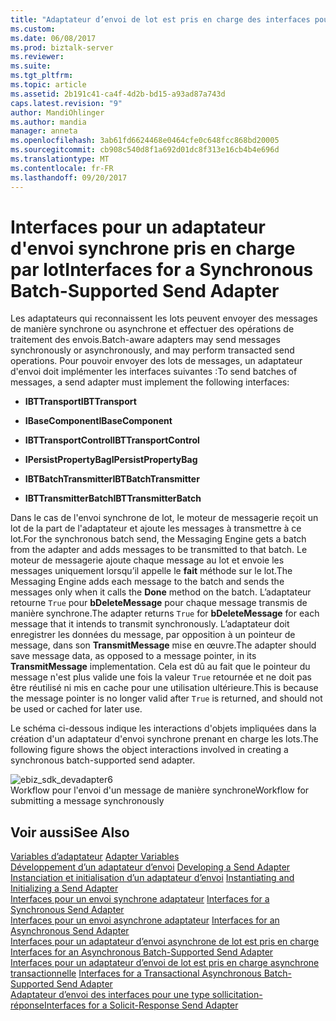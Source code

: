 ```yaml
---
title: "Adaptateur d’envoi de lot est pris en charge des interfaces pour synchrone | Documents Microsoft"
ms.custom: 
ms.date: 06/08/2017
ms.prod: biztalk-server
ms.reviewer: 
ms.suite: 
ms.tgt_pltfrm: 
ms.topic: article
ms.assetid: 2b191c41-ca4f-4d2b-bd15-a93ad87a743d
caps.latest.revision: "9"
author: MandiOhlinger
ms.author: mandia
manager: anneta
ms.openlocfilehash: 3ab61fd6624468e0464cfe0c648fcc868bd20005
ms.sourcegitcommit: cb908c540d8f1a692d01dc8f313e16cb4b4e696d
ms.translationtype: MT
ms.contentlocale: fr-FR
ms.lasthandoff: 09/20/2017
---
```

# <a name="interfaces-for-a-synchronous-batch-supported-send-adapter"></a><span data-ttu-id="3b09f-102">Interfaces pour un adaptateur d'envoi synchrone pris en charge par lot</span><span class="sxs-lookup"><span data-stu-id="3b09f-102">Interfaces for a Synchronous Batch-Supported Send Adapter</span></span>
<span data-ttu-id="3b09f-103">Les adaptateurs qui reconnaissent les lots peuvent envoyer des messages de manière synchrone ou asynchrone et effectuer des opérations de traitement des envois.</span><span class="sxs-lookup"><span data-stu-id="3b09f-103">Batch-aware adapters may send messages synchronously or asynchronously, and may perform transacted send operations.</span></span> <span data-ttu-id="3b09f-104">Pour pouvoir envoyer des lots de messages, un adaptateur d'envoi doit implémenter les interfaces suivantes :</span><span class="sxs-lookup"><span data-stu-id="3b09f-104">To send batches of messages, a send adapter must implement the following interfaces:</span></span>  
  
-   <span data-ttu-id="3b09f-105">**IBTTransport**</span><span class="sxs-lookup"><span data-stu-id="3b09f-105">**IBTTransport**</span></span>  
  
-   <span data-ttu-id="3b09f-106">**IBaseComponent**</span><span class="sxs-lookup"><span data-stu-id="3b09f-106">**IBaseComponent**</span></span>  
  
-   <span data-ttu-id="3b09f-107">**IBTTransportControl**</span><span class="sxs-lookup"><span data-stu-id="3b09f-107">**IBTTransportControl**</span></span>  
  
-   <span data-ttu-id="3b09f-108">**IPersistPropertyBag**</span><span class="sxs-lookup"><span data-stu-id="3b09f-108">**IPersistPropertyBag**</span></span>  
  
-   <span data-ttu-id="3b09f-109">**IBTBatchTransmitter**</span><span class="sxs-lookup"><span data-stu-id="3b09f-109">**IBTBatchTransmitter**</span></span>  
  
-   <span data-ttu-id="3b09f-110">**IBTTransmitterBatch**</span><span class="sxs-lookup"><span data-stu-id="3b09f-110">**IBTTransmitterBatch**</span></span>  
  
 <span data-ttu-id="3b09f-111">Dans le cas de l'envoi synchrone de lot, le moteur de messagerie reçoit un lot de la part de l'adaptateur et ajoute les messages à transmettre à ce lot.</span><span class="sxs-lookup"><span data-stu-id="3b09f-111">For the synchronous batch send, the Messaging Engine gets a batch from the adapter and adds messages to be transmitted to that batch.</span></span> <span data-ttu-id="3b09f-112">Le moteur de messagerie ajoute chaque message au lot et envoie les messages uniquement lorsqu’il appelle le **fait** méthode sur le lot.</span><span class="sxs-lookup"><span data-stu-id="3b09f-112">The Messaging Engine adds each message to the batch and sends the messages only when it calls the **Done** method on the batch.</span></span> <span data-ttu-id="3b09f-113">L’adaptateur retourne `True` pour **bDeleteMessage** pour chaque message transmis de manière synchrone.</span><span class="sxs-lookup"><span data-stu-id="3b09f-113">The adapter returns `True` for **bDeleteMessage** for each message that it intends to transmit synchronously.</span></span> <span data-ttu-id="3b09f-114">L’adaptateur doit enregistrer les données du message, par opposition à un pointeur de message, dans son **TransmitMessage** mise en œuvre.</span><span class="sxs-lookup"><span data-stu-id="3b09f-114">The adapter should save message data, as opposed to a message pointer, in its **TransmitMessage** implementation.</span></span> <span data-ttu-id="3b09f-115">Cela est dû au fait que le pointeur du message n'est plus valide une fois la valeur `True` retournée et ne doit pas être réutilisé ni mis en cache pour une utilisation ultérieure.</span><span class="sxs-lookup"><span data-stu-id="3b09f-115">This is because the message pointer is no longer valid after `True` is returned, and should not be used or cached for later use.</span></span>  
  
 <span data-ttu-id="3b09f-116">Le schéma ci-dessous indique les interactions d'objets impliquées dans la création d'un adaptateur d'envoi synchrone prenant en charge les lots.</span><span class="sxs-lookup"><span data-stu-id="3b09f-116">The following figure shows the object interactions involved in creating a synchronous batch-supported send adapter.</span></span>  
  
 ![](../core/media/ebiz-sdk-devadapter6.gif "ebiz_sdk_devadapter6")  
<span data-ttu-id="3b09f-117">Workflow pour l'envoi d'un message de manière synchrone</span><span class="sxs-lookup"><span data-stu-id="3b09f-117">Workflow for submitting a message synchronously</span></span>  
  
## <a name="see-also"></a><span data-ttu-id="3b09f-118">Voir aussi</span><span class="sxs-lookup"><span data-stu-id="3b09f-118">See Also</span></span>  
 <span data-ttu-id="3b09f-119">[Variables d’adaptateur](../core/adapter-variables.md) </span><span class="sxs-lookup"><span data-stu-id="3b09f-119">[Adapter Variables](../core/adapter-variables.md) </span></span>  
 <span data-ttu-id="3b09f-120">[Développement d’un adaptateur d’envoi](../core/developing-a-send-adapter.md) </span><span class="sxs-lookup"><span data-stu-id="3b09f-120">[Developing a Send Adapter](../core/developing-a-send-adapter.md) </span></span>  
 <span data-ttu-id="3b09f-121">[Instanciation et initialisation d’un adaptateur d’envoi](../core/instantiating-and-initializing-a-send-adapter.md) </span><span class="sxs-lookup"><span data-stu-id="3b09f-121">[Instantiating and Initializing a Send Adapter](../core/instantiating-and-initializing-a-send-adapter.md) </span></span>  
 <span data-ttu-id="3b09f-122">[Interfaces pour un envoi synchrone adaptateur](../core/interfaces-for-a-synchronous-send-adapter.md) </span><span class="sxs-lookup"><span data-stu-id="3b09f-122">[Interfaces for a Synchronous Send Adapter](../core/interfaces-for-a-synchronous-send-adapter.md) </span></span>  
 <span data-ttu-id="3b09f-123">[Interfaces pour un envoi asynchrone adaptateur](../core/interfaces-for-an-asynchronous-send-adapter.md) </span><span class="sxs-lookup"><span data-stu-id="3b09f-123">[Interfaces for an Asynchronous Send Adapter](../core/interfaces-for-an-asynchronous-send-adapter.md) </span></span>  
 <span data-ttu-id="3b09f-124">[Interfaces pour un adaptateur d’envoi asynchrone de lot est pris en charge](../core/interfaces-for-an-asynchronous-batch-supported-send-adapter.md) </span><span class="sxs-lookup"><span data-stu-id="3b09f-124">[Interfaces for an Asynchronous Batch-Supported Send Adapter](../core/interfaces-for-an-asynchronous-batch-supported-send-adapter.md) </span></span>  
 <span data-ttu-id="3b09f-125">[Interfaces pour un adaptateur d’envoi de lot est pris en charge asynchrone transactionnelle](../core/interfaces-for-a-transactional-asynchronous-batch-supported-send-adapter.md) </span><span class="sxs-lookup"><span data-stu-id="3b09f-125">[Interfaces for a Transactional Asynchronous Batch-Supported Send Adapter](../core/interfaces-for-a-transactional-asynchronous-batch-supported-send-adapter.md) </span></span>  
 [<span data-ttu-id="3b09f-126">Adaptateur d’envoi des interfaces pour une type sollicitation-réponse</span><span class="sxs-lookup"><span data-stu-id="3b09f-126">Interfaces for a Solicit-Response Send Adapter</span></span>](../core/interfaces-for-a-solicit-response-send-adapter.md)